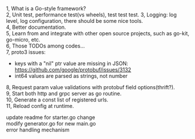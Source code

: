 1, What is a Go-style framework?  
2, Unit test, performance test(vs wheels), test test test.
3, Logging: log level, log configuration, there should be some nice tools.  
4, Better documentation.  
5, Learn from and integrate with other open source projects, such as go-kit, go-micro, etc.  
6, Those TODOs among codes...  
7, proto3 issues:
 * keys with a "nil" ptr value are missing in JSON:
   https://github.com/google/protobuf/issues/3132
 * int64 values are parsed as strings, not number

8, Request param value validations with protobuf field options(thrift?).  
9, Start both http and grpc server as go routine.  
10, Generate a const list of registered urls.  
11, Reload config at runtime.


update readme for starter.go change  
modify generator.go for new main.go  
error handling mechanism  
